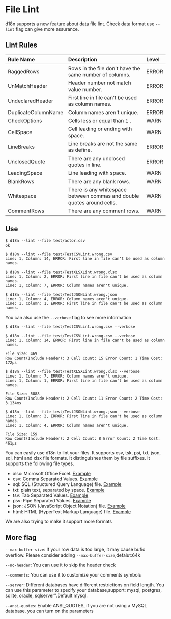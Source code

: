 # File Lint

d18n supports a new feature about data file lint. Check data format use `--lint` flag can give more assurance.

## Lint Rules

| Rule Name           | Description                                                            | Level |
| :------------------ | :--------------------------------------------------------------------- | :---- |
| RaggedRows          | Rows in the file don't have the same number of columns.              | ERROR |
| UnMatchHeader       | Header number not match value number.                                  | ERROR |
| UndeclaredHeader    | First line in file can't be used as column names.                      | ERROR |
| DuplicateColumnName | Column names aren't unique.                                            | ERROR |
| CheckOptions        | Cells less or equal than 1 .                                           | WARN  |
| CellSpace           | Cell leading or ending with space.                                     | WARN  |
| LineBreaks          | Line breaks are not the same as define.                                | ERROR |
| UnclosedQuote       | There are any unclosed quotes in line.                                 | ERROR |
| LeadingSpace        | Line leading with space.                                               | WARN  |
| BlankRows           | There are any blank rows.                                              | WARN  |
| Whitespace          | There is any whitespace between commas and double quotes around cells. | WARN  |
| CommentRows         | There are any comment rows.                                            | WARN  |

## Use

```shell
$ d18n --lint --file test/actor.csv
ok

$ d18n --lint --file test/TestCSVLint.wrong.csv
Line: 1, Column: 14, ERROR: First line in file can't be used as column names.

$ d18n --lint --file test/TestXLSXLint.wrong.xlsx
Line: 1, Column: 2, ERROR: First line in file can't be used as column names.
Line: 1, Column: 7, ERROR: Column names aren't unique.

$ d18n --lint --file test/TestJSONLint.wrong.json
Line: 1, Column: 4, ERROR: Column names aren't unique.
Line: 1, Column: 1, ERROR: First line in file can't be used as column names.

```

You can also use the `--verbose` flag to see more information

```shell
$ d18n --lint --file test/TestCSVLint.wrong.csv --verbose

$ d18n --lint --file test/TestCSVLint.wrong.csv --verbose
Line: 1, Column: 14, ERROR: First line in file can't be used as column names.

File Size: 469
Row Count(Include Header): 3 Cell Count: 15 Error Count: 1 Time Cost: 172µs

$ d18n --lint --file test/TestXLSXLint.wrong.xlsx --verbose
Line: 1, Column: 7, ERROR: Column names aren't unique.
Line: 1, Column: 1, ERROR: First line in file can't be used as column names.

File Size: 5888
Row Count(Include Header): 2 Cell Count: 11 Error Count: 2 Time Cost: 3.134ms

$ d18n --lint --file test/TestJSONLint.wrong.json --verbose
Line: 1, Column: 2, ERROR: First line in file can't be used as column names.
Line: 1, Column: 4, ERROR: Column names aren't unique.

File Size: 159
Row Count(Include Header): 2 Cell Count: 8 Error Count: 2 Time Cost: 461µs

```

You can easily use d18n to lint your files. It supports csv, tsk, psi, txt, json, sql, html and xlsx file formats. It distinguishes them by file suffixes. It supports the following file types.

* xlsx: Microsoft Office Excel. [Example](../test/actor.xlsx)
* csv: Comma Separated Values. [Example](../test/actor.csv)
* sql: SQL (Structured Query Language) file. [Example](../test/actor.sql)
* txt: plain text, separated by space. [Example](../test/actor.txt)
* tsv: Tab Separated Values. [Example](../test/actor.tsv)
* psv: Pipe Separated Values. [Example](../test/actor.psv)
* json: JSON (JavaScript Object Notation) file. [Example](../test/actor.json)
* html: HTML (HyperText Markup Language) file. [Example](../test/actor.html)

We are also trying to make it support more formats

## More flag

`--max-buffer-size`: If your row data is too large, it may cause bufio overflow. Please consider adding `--max-buffer-size`,defalut:64k

`--no-header`: You can use it to skip the header check

`--comments`: You can use it to customize your comments symbols

`--server`: Different databases have different restrictions on field length. You can use this parameter to specify your database,support: mysql, postgres, sqlite, oracle, sqlserver".Default mysql.

`--ansi-quotes`: Enable ANSI_QUOTES, if you are not using a MySQL database, you can turn on the parameters
